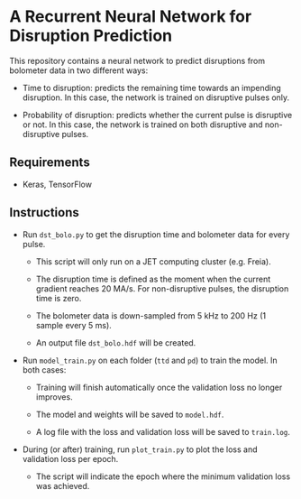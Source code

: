 # A Recurrent Neural Network for Disruption Prediction

This repository contains a neural network to predict disruptions from bolometer data in two different ways:

* Time to disruption: predicts the remaining time towards an impending disruption. In this case, the network is trained on disruptive pulses only.

* Probability of disruption: predicts whether the current pulse is disruptive or not. In this case, the network is trained on both disruptive and non-disruptive pulses.

## Requirements

- Keras, TensorFlow

## Instructions

- Run `dst_bolo.py` to get the disruption time and bolometer data for every pulse.

    - This script will only run on a JET computing cluster (e.g. Freia).
    
    - The disruption time is defined as the moment when the current gradient reaches 20 MA/s. For non-disruptive pulses, the disruption time is zero.

    - The bolometer data is down-sampled from 5 kHz to 200 Hz (1 sample every 5 ms).

    - An output file `dst_bolo.hdf` will be created.

- Run `model_train.py` on each folder (`ttd` and `pd`) to train the model. In both cases:

    - Training will finish automatically once the validation loss no longer improves.
    
    - The model and weights will be saved to `model.hdf`.
    
    - A log file with the loss and validation loss will be saved to `train.log`.

- During (or after) training, run `plot_train.py` to plot the loss and validation loss per epoch.

    - The script will indicate the epoch where the minimum validation loss was achieved.
